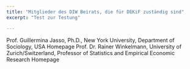 ```yaml
---
title: "Mitglieder des DIW Beirats, die für DEKiF zuständig sind"
excerpt: "Test zur Testung"

---
```


Prof. Guillermina Jasso, Ph.D., New York University, Department of Sociology, USA
Homepage
Prof. Dr. Rainer Winkelmann, University of Zurich/Switzerland, Professor of Statistics and Empirical Economic Research
Homepage
